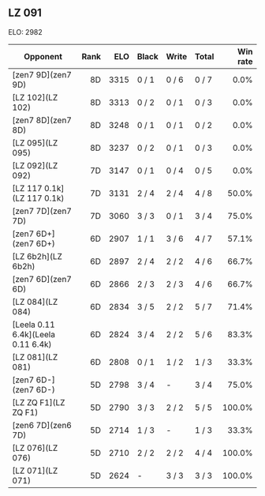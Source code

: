 ## LZ 091 ##

ELO: 2982

Opponent | Rank | ELO | Black | Write | Total | Win rate
---------|-----:|----:|-------|-------|-------|-------:
[zen7 9D](zen7 9D) | 8D | 3315 | 0 / 1 | 0 / 6 | 0 / 7 | 0.0%
[LZ 102](LZ 102) | 8D | 3313 | 0 / 2 | 0 / 1 | 0 / 3 | 0.0%
[zen7 8D](zen7 8D) | 8D | 3248 | 0 / 1 | 0 / 1 | 0 / 2 | 0.0%
[LZ 095](LZ 095) | 8D | 3237 | 0 / 2 | 0 / 1 | 0 / 3 | 0.0%
[LZ 092](LZ 092) | 7D | 3147 | 0 / 1 | 0 / 4 | 0 / 5 | 0.0%
[LZ 117 0.1k](LZ 117 0.1k) | 7D | 3131 | 2 / 4 | 2 / 4 | 4 / 8 | 50.0%
[zen7 7D](zen7 7D) | 7D | 3060 | 3 / 3 | 0 / 1 | 3 / 4 | 75.0%
[zen7 6D+](zen7 6D+) | 6D | 2907 | 1 / 1 | 3 / 6 | 4 / 7 | 57.1%
[LZ 6b2h](LZ 6b2h) | 6D | 2897 | 2 / 4 | 2 / 2 | 4 / 6 | 66.7%
[zen7 6D](zen7 6D) | 6D | 2866 | 2 / 3 | 2 / 3 | 4 / 6 | 66.7%
[LZ 084](LZ 084) | 6D | 2834 | 3 / 5 | 2 / 2 | 5 / 7 | 71.4%
[Leela 0.11 6.4k](Leela 0.11 6.4k) | 6D | 2824 | 3 / 4 | 2 / 2 | 5 / 6 | 83.3%
[LZ 081](LZ 081) | 6D | 2808 | 0 / 1 | 1 / 2 | 1 / 3 | 33.3%
[zen7 6D-](zen7 6D-) | 5D | 2798 | 3 / 4 | - | 3 / 4 | 75.0%
[LZ ZQ F1](LZ ZQ F1) | 5D | 2790 | 3 / 3 | 2 / 2 | 5 / 5 | 100.0%
[zen6 7D](zen6 7D) | 5D | 2714 | 1 / 3 | - | 1 / 3 | 33.3%
[LZ 076](LZ 076) | 5D | 2710 | 2 / 2 | 2 / 2 | 4 / 4 | 100.0%
[LZ 071](LZ 071) | 5D | 2624 | - | 3 / 3 | 3 / 3 | 100.0%
